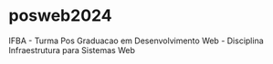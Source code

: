 # posweb2024
IFBA - Turma Pos Graduacao em Desenvolvimento Web - Disciplina Infraestrutura para Sistemas Web
